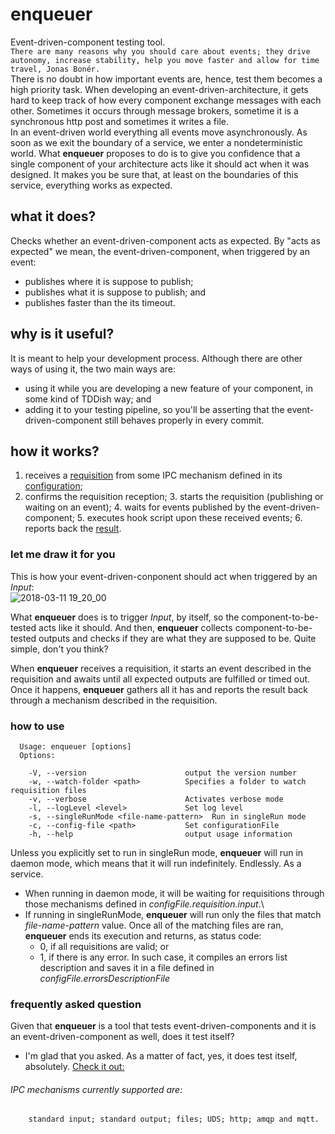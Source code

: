 # enqueuer
Event-driven-component testing tool.\
```There are many reasons why you should care about events; they drive autonomy, increase stability, help you move faster and allow for time travel, Jonas Bonér.```\
There is no doubt in how important events are, hence, test them becomes a high priority task. When developing an event-driven-architecture, it gets hard to keep track of how every component exchange messages with each other. Sometimes it occurs through message brokers, sometime it is a synchronous http post and sometimes it writes a file.\
In an event-driven world everything all events move asynchronously. As soon as we exit the boundary of a service, we enter a nondeterministic world. What **enqueuer** proposes to do is to give you confidence that a single component of your architecture acts like it should act when it was designed. It makes you be sure that, at least on the boundaries of this service, everything works as expected.
  
## what it does?
Checks whether an event-driven-component acts as expected.
By "acts as expected" we mean, the event-driven-component, when triggered by an event:
  - publishes where it is suppose to publish;
  - publishes what it is suppose to publish; and
  - publishes faster than the its timeout.
  
## why is it useful?
It is meant to help your development process.
Although there are other ways of using it, the two main ways are:
  - using it while you are developing a new feature of your component, in some kind of TDDish way; and
  - adding it to your testing pipeline, so you'll be asserting that the event-driven-component still behaves properly in every commit.

## how it works?
1. receives a [requisition](/examples/subscriptionAsStartEvent.enq.json "Requisition example") from some IPC mechanism defined in its [configuration](/conf/enqueuer.yml);
2. confirms the requisition reception;
	3. starts the requisition (publishing or waiting on an event);
	4. waits for events published by the event-driven-component;
    5. executes hook script upon these received events;
    6. reports back the [result](/output/outputReportExample.json).
    
### let me draw it for you
This is how your event-driven-conponent should act when triggered by an *Input*:\
![2018-03-11 19_20_00](https://media.giphy.com/media/YWLDPktqvpBIBgzYEX/giphy.gif "Event-driven-component expected behavior")

What **enqueuer** does is to trigger *Input*, by itself, so the component-to-be-tested acts like it should. And then, **enqueuer** collects component-to-be-tested outputs and checks if they are what they are supposed to be.
Quite simple, don't you think?

When **enqueuer** receives a requisition, it starts an event described in the requisition and awaits until all expected outputs are fulfilled or timed out. Once it happens, **enqueuer** gathers all it has and reports the result back through a mechanism described in the requisition.

### how to use
```$ enqueuer --help
  Usage: enqueuer [options]
  Options:

    -V, --version                      output the version number
    -w, --watch-folder <path>          Specifies a folder to watch requisition files
    -v, --verbose                      Activates verbose mode
    -l, --logLevel <level>             Set log level
    -s, --singleRunMode <file-name-pattern>  Run in singleRun mode
    -c, --config-file <path>           Set configurationFile
    -h, --help                         output usage information
```

Unless you explicitly set to run in singleRun mode, **enqueuer** will run in daemon mode, which means that it will run indefinitely. Endlessly. As a service.
- When running in daemon mode, it will be waiting for requisitions through those mechanisms defined in *configFile.requisition.input*.\
- If running in singleRunMode, **enqueuer** will run only the files that match _file-name-pattern_ value. Once all of the matching files are ran, **enqueuer** ends its execution and returns, as status code:
    - 0, if all requisitions are valid; or
    - 1, if there is any error. In such case, it compiles an errors list description and saves it in a file defined in *configFile.errorsDescriptionFile*

### frequently asked question
Given that **enqueuer** is a tool that tests event-driven-components and it is an event-driven-component as well, does it test itself?
- I'm glad that you asked. As a matter of fact, yes, it does test itself, absolutely. [Check it out:](/src/inceptionTest/inception.test.ts "Inception Test")

###### IPC mechanisms currently supported are:
        standard input; standard output; files; UDS; http; amqp and mqtt.
